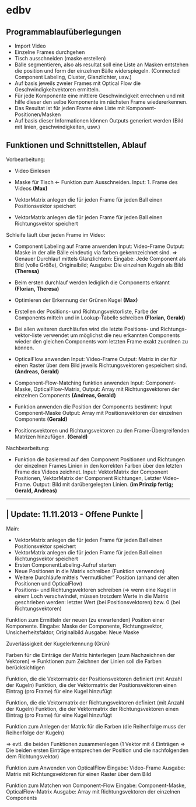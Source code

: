edbv
====

Programmablaufüberlegungen
--------------------------
* Import Video
* Einzelne Frames durchgehen
* Tisch ausschneiden (maske erstellen)
* Bälle segmentieren, also als resultat soll eine Liste an Masken entstehen die position und form der einzelnen Bälle widerspiegeln. (Connected Component Labeling, Cluster, Glanzlichter, usw.)
* Auf basis jeweils zweier Frames mit Optical Flow die Geschwindigkeitvektoren ermitteln.
* Für jede Komponente eine mittlere Geschwindigkeit errechnen und mit hilfe dieser den selbe Komponente im nächsten Frame wiedererkennen.
* Das Resultat ist für jeden Frame eine Liste mit Komponent-Positionen/Masken
* Auf basis dieser Informationen können Outputs generiert werden (Bild mit linien, geschwindigkeiten, usw.)

Funktionen und Schnittstellen, Ablauf
-------------------------------------
Vorbearbeitung: 
* Video Einlesen
* Maske für Tisch <- Funktion zum Ausschneiden. Input: 1. Frame des Videos
**(Max)**

* VektorMatrix anlegen die für jeden Frame für jeden Ball einen Positionsvektor speichert
* VektorMatrix anlegen die für jeden Frame für jeden Ball einen Richtungsvektor speichert

Schleife läuft über jeden Frame im Video:
* Component Labeling auf Frame anwenden Input: Video-Frame Output: Maske in der alle Bälle eindeutig via farben gekennzeichnet sind.
 => Genauer Durchlauf mittels Glanzlichtern: Eingabe: Jede Component als Bild (volle Größe), Originalbild; Ausgabe: Die einzelnen Kugeln als Bild
**(Theresa)**

* Beim ersten durchlauf werden lediglich die Components erkannt
**(Florian, Theresa)**

* Optimieren der Erkennung der Grünen Kugel
**(Max)**

* Erstellen der Positions- und Richtungsvektorliste, Farbe der Components mitteln und in Lookup-Tabelle schreiben 
**(Florian, Gerald)**

* Bei allen weiteren durchläufen wird die letzte Positions- und Richtungs-vektor-liste verwendet um möglichst die neu erkannten Components wieder den gleichen Components vom letzten Frame exakt zuordnen zu können.

* OpticalFlow anwenden Input: Video-Frame Output: Matrix in der für einen Raster über dem Bild jeweils Richtungsvektoren gespeichert sind.
**(Andreas, Gerald)**

* Component-Flow-Matching funktion anwenden Input: Component-Maske, OpticalFlow-Matrix, Output: Array mit Richtungsvektoren der einzelnen Components
**(Andreas, Gerald)**

* Funktion anwenden die Position der Components bestimmt: Input Component-Maske Output: Array mit Positionsvektoren der einzelnen Components
**(Gerald)**

* Positionsvektoren und Richtungsvektoren zu den Frame-Übergreifenden Matrizen hinzufügen.
**(Gerald)**

Nachbearbeitung: 
* Funktion die basierend auf den Component Positionen und Richtungen der einzelnen Frames Linien in den korrekten Farben über den letzten Frame des Videos zeichnet. Input: VektorMatrix der Component Positionen, VektorMatrix der Component Richtungen, Letzter Video-Frame. Output: Bild mit darübergelegten Linien.
**(im Prinzip fertig; Gerald, Andreas)**

--------------------------------------
| Update: 11.11.2013 - Offene Punkte |
--------------------------------------

Main:
- VektorMatrix anlegen die für jeden Frame für jeden Ball einen Positionsvektor speichert
- VektorMatrix anlegen die für jeden Frame für jeden Ball einen Richtungsvektor speichert
- Ersten ComponentLabeling-Aufruf starten
- Neue Positionen in die Matrix schreiben (Funktion verwenden)
- Weitere Durchläufe mittels “vermutlicher” Position (anhand der alten Positionen und OpticalFlow)
- Positions- und Richtungsvektoren schreiben (=> wenn eine Kugel in einem Loch verschwindet, müssen trotzdem Werte in die Matrix geschrieben werden: letzter Wert (bei Positionsvektoren) bzw. 0 (bei Richtungsvektoren)

Funktion zum Ermitteln der neuen (zu erwartenden) Position einer Komponente.
Eingabe: Maske der Componente, Richtungsvektor, Unsicherheitsfaktor, Originalbild
Ausgabe: Neue Maske

Zuverlässigkeit der Kugelerkennung (Grün)

Farben für die Einträge der Matrix hinterlegen (zum Nachzeichnen der Vektoren)
=> Funktionen zum Zeichnen der Linien soll die Farben berücksichtigen

Funktion, die die Vektormatrix der Positionsvektoren definiert (mit Anzahl der Kugeln)
Funktion, die der Vektormatrix der Positionsvektoren einen Eintrag (pro Frame) für eine Kugel hinzufügt

Funktion, die die Vektormatrix der Richtungsvektoren definiert (mit Anzahl der Kugeln)
Funktion, die der Vektormatrix der Richtungsvektoren einen Eintrag (pro Frame) für eine Kugel hinzufügt

Funktion zum Anlegen der Matrix für die  Farben (die Reihenfolge muss der Reihenfolge der Kugeln)

⇒ evtl. die beiden Funktionen zusammenlegen (1 Vektor mit 4 Einträgen => Die beiden ersten Einträge entsprechen der Position und die nachfolgenden dem Richtungsvektor)

Funktion zum Anwenden von OpticalFlow
Eingabe: Video-Frame
Ausgabe: Matrix mit Richtungsvektoren für einen Raster über dem Bild

Funktion zum Matchen von Component-Flow
Eingabe: Component-Maske, OpticalFlow-Matrix 
Ausgabe: Array mit Richtungsvektoren der einzelnen Components
